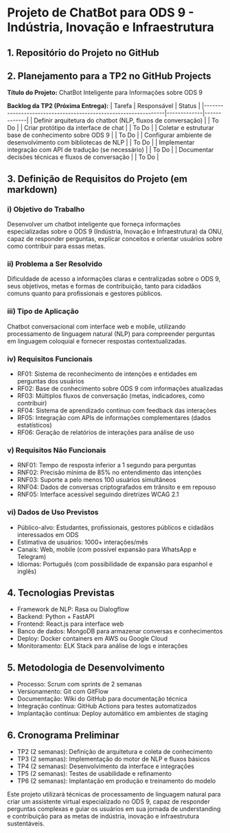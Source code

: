 # Projeto de ChatBot para ODS 9 - Indústria, Inovação e Infraestrutura

## 1. Repositório do Projeto no GitHub



## 2. Planejamento para a TP2 no GitHub Projects
**Título do Projeto:** ChatBot Inteligente para Informações sobre ODS 9  


**Backlog da TP2 (Próxima Entrega):**
| Tarefa                                                         | Responsável | Status      |
|----------------------------------------------------------------|-------------|-------------|
| Definir arquitetura do chatbot (NLP, fluxos de conversação)    |        | To Do       |
| Criar protótipo da interface de chat                           |      | To Do       |
| Coletar e estruturar base de conhecimento sobre ODS 9          |       | To Do       |
| Configurar ambiente de desenvolvimento com bibliotecas de NLP  |       | To Do       |
| Implementar integração com API de tradução (se necessário)     |       | To Do       |
| Documentar decisões técnicas e fluxos de conversação           |      | To Do       |

## 3. Definição de Requisitos do Projeto (em markdown)

### i) Objetivo do Trabalho
Desenvolver um chatbot inteligente que forneça informações especializadas sobre o ODS 9 (Indústria, Inovação e Infraestrutura) da ONU, capaz de responder perguntas, explicar conceitos e orientar usuários sobre como contribuir para essas metas.

### ii) Problema a Ser Resolvido
Dificuldade de acesso a informações claras e centralizadas sobre o ODS 9, seus objetivos, metas e formas de contribuição, tanto para cidadãos comuns quanto para profissionais e gestores públicos.

### iii) Tipo de Aplicação
Chatbot conversacional com interface web e mobile, utilizando processamento de linguagem natural (NLP) para compreender perguntas em linguagem coloquial e fornecer respostas contextualizadas.

### iv) Requisitos Funcionais
- RF01: Sistema de reconhecimento de intenções e entidades em perguntas dos usuários
- RF02: Base de conhecimento sobre ODS 9 com informações atualizadas
- RF03: Múltiplos fluxos de conversação (metas, indicadores, como contribuir)
- RF04: Sistema de aprendizado contínuo com feedback das interações
- RF05: Integração com APIs de informações complementares (dados estatísticos)
- RF06: Geração de relatórios de interações para análise de uso

### v) Requisitos Não Funcionais
- RNF01: Tempo de resposta inferior a 1 segundo para perguntas
- RNF02: Precisão mínima de 85% no entendimento das intenções
- RNF03: Suporte a pelo menos 100 usuários simultâneos
- RNF04: Dados de conversas criptografados em trânsito e em repouso
- RNF05: Interface acessível seguindo diretrizes WCAG 2.1

### vi) Dados de Uso Previstos
- Público-alvo: Estudantes, profissionais, gestores públicos e cidadãos interessados em ODS
- Estimativa de usuários: 1000+ interações/mês
- Canais: Web, mobile (com possível expansão para WhatsApp e Telegram)
- Idiomas: Português (com possibilidade de expansão para espanhol e inglês)

## 4. Tecnologias Previstas
- Framework de NLP: Rasa ou Dialogflow
- Backend: Python + FastAPI
- Frontend: React.js para interface web
- Banco de dados: MongoDB para armazenar conversas e conhecimentos
- Deploy: Docker containers em AWS ou Google Cloud
- Monitoramento: ELK Stack para análise de logs e interações

## 5. Metodologia de Desenvolvimento
- Processo: Scrum com sprints de 2 semanas
- Versionamento: Git com GitFlow
- Documentação: Wiki do GitHub para documentação técnica
- Integração contínua: GitHub Actions para testes automatizados
- Implantação contínua: Deploy automático em ambientes de staging

## 6. Cronograma Preliminar
- TP2 (2 semanas): Definição de arquitetura e coleta de conhecimento
- TP3 (2 semanas): Implementação do motor de NLP e fluxos básicos
- TP4 (2 semanas): Desenvolvimento da interface e integrações
- TP5 (2 semanas): Testes de usabilidade e refinamento
- TP6 (2 semanas): Implantação em produção e treinamento do modelo

Este projeto utilizará técnicas de processamento de linguagem natural para criar um assistente virtual especializado no ODS 9, capaz de responder perguntas complexas e guiar os usuários em sua jornada de understanding e contribuição para as metas de indústria, inovação e infraestrutura sustentáveis.
